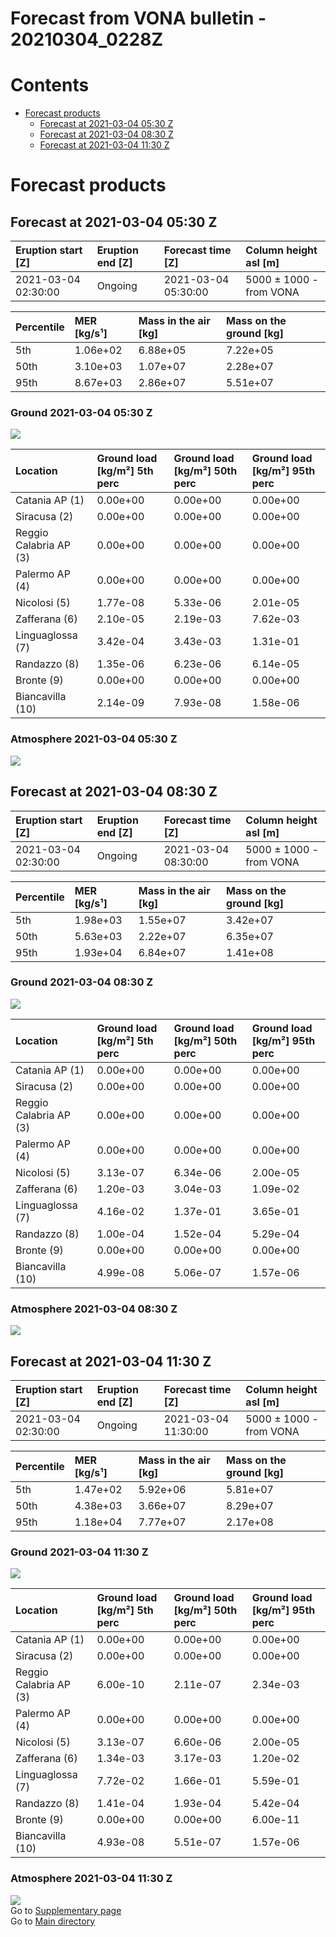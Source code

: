 
Forecast from VONA bulletin - 20210304_0228Z
============================================

Contents
========

* [Forecast products](#forecast-products)
	* [Forecast at 2021-03-04 05:30 Z](#forecast-at-2021-03-04-0530-z)
	* [Forecast at 2021-03-04 08:30 Z](#forecast-at-2021-03-04-0830-z)
	* [Forecast at 2021-03-04 11:30 Z](#forecast-at-2021-03-04-1130-z)

# Forecast products

## Forecast at 2021-03-04 05:30 Z
  

|Eruption start [Z]|Eruption end [Z]|Forecast time [Z]|Column height asl [m]|
| :--- | :--- | :--- | :--- |
|2021-03-04 02:30:00|Ongoing|2021-03-04 05:30:00|5000 ± 1000 - from VONA|
  
  

|Percentile|MER [kg/s¹]|Mass in the air [kg]|Mass on the ground [kg]|
| :--- | :--- | :--- | :--- |
|5th|1.06e+02|6.88e+05|7.22e+05|
|50th|3.10e+03|1.07e+07|2.28e+07|
|95th|8.67e+03|2.86e+07|5.51e+07|
  

### Ground 2021-03-04 05:30 Z
  
![](./figures/probability_grd_2021_03_04_0530_scenario_1.png)  
  
  
  
  
  
  
  
  
  

|Location|Ground load [kg/m²] 5th perc|Ground load [kg/m²] 50th perc|Ground load [kg/m²] 95th perc|
| :--- | :--- | :--- | :--- |
|Catania AP (1)|0.00e+00|0.00e+00|0.00e+00|
|Siracusa (2)|0.00e+00|0.00e+00|0.00e+00|
|Reggio Calabria AP (3)|0.00e+00|0.00e+00|0.00e+00|
|Palermo AP (4)|0.00e+00|0.00e+00|0.00e+00|
|Nicolosi (5)|1.77e-08|5.33e-06|2.01e-05|
|Zafferana (6)|2.10e-05|2.19e-03|7.62e-03|
|Linguaglossa (7)|3.42e-04|3.43e-03|1.31e-01|
|Randazzo (8)|1.35e-06|6.23e-06|6.14e-05|
|Bronte (9)|0.00e+00|0.00e+00|0.00e+00|
|Biancavilla (10)|2.14e-09|7.93e-08|1.58e-06|
  

### Atmosphere 2021-03-04 05:30 Z
  
![](./figures/probability_air_2021_03_04_0530_scenario_1_conclev_2.png)
## Forecast at 2021-03-04 08:30 Z
  

|Eruption start [Z]|Eruption end [Z]|Forecast time [Z]|Column height asl [m]|
| :--- | :--- | :--- | :--- |
|2021-03-04 02:30:00|Ongoing|2021-03-04 08:30:00|5000 ± 1000 - from VONA|
  
  

|Percentile|MER [kg/s¹]|Mass in the air [kg]|Mass on the ground [kg]|
| :--- | :--- | :--- | :--- |
|5th|1.98e+03|1.55e+07|3.42e+07|
|50th|5.63e+03|2.22e+07|6.35e+07|
|95th|1.93e+04|6.84e+07|1.41e+08|
  

### Ground 2021-03-04 08:30 Z
  
![](./figures/probability_grd_2021_03_04_0830_scenario_1.png)  
  
  
  
  
  
  
  
  
  

|Location|Ground load [kg/m²] 5th perc|Ground load [kg/m²] 50th perc|Ground load [kg/m²] 95th perc|
| :--- | :--- | :--- | :--- |
|Catania AP (1)|0.00e+00|0.00e+00|0.00e+00|
|Siracusa (2)|0.00e+00|0.00e+00|0.00e+00|
|Reggio Calabria AP (3)|0.00e+00|0.00e+00|0.00e+00|
|Palermo AP (4)|0.00e+00|0.00e+00|0.00e+00|
|Nicolosi (5)|3.13e-07|6.34e-06|2.00e-05|
|Zafferana (6)|1.20e-03|3.04e-03|1.09e-02|
|Linguaglossa (7)|4.16e-02|1.37e-01|3.65e-01|
|Randazzo (8)|1.00e-04|1.52e-04|5.29e-04|
|Bronte (9)|0.00e+00|0.00e+00|0.00e+00|
|Biancavilla (10)|4.99e-08|5.06e-07|1.57e-06|
  

### Atmosphere 2021-03-04 08:30 Z
  
![](./figures/probability_air_2021_03_04_0830_scenario_1_conclev_2.png)
## Forecast at 2021-03-04 11:30 Z
  

|Eruption start [Z]|Eruption end [Z]|Forecast time [Z]|Column height asl [m]|
| :--- | :--- | :--- | :--- |
|2021-03-04 02:30:00|Ongoing|2021-03-04 11:30:00|5000 ± 1000 - from VONA|
  
  

|Percentile|MER [kg/s¹]|Mass in the air [kg]|Mass on the ground [kg]|
| :--- | :--- | :--- | :--- |
|5th|1.47e+02|5.92e+06|5.81e+07|
|50th|4.38e+03|3.66e+07|8.29e+07|
|95th|1.18e+04|7.77e+07|2.17e+08|
  

### Ground 2021-03-04 11:30 Z
  
![](./figures/probability_grd_2021_03_04_1130_scenario_1.png)  
  
  
  
  
  
  
  
  
  

|Location|Ground load [kg/m²] 5th perc|Ground load [kg/m²] 50th perc|Ground load [kg/m²] 95th perc|
| :--- | :--- | :--- | :--- |
|Catania AP (1)|0.00e+00|0.00e+00|0.00e+00|
|Siracusa (2)|0.00e+00|0.00e+00|0.00e+00|
|Reggio Calabria AP (3)|6.00e-10|2.11e-07|2.34e-03|
|Palermo AP (4)|0.00e+00|0.00e+00|0.00e+00|
|Nicolosi (5)|3.13e-07|6.60e-06|2.00e-05|
|Zafferana (6)|1.34e-03|3.17e-03|1.20e-02|
|Linguaglossa (7)|7.72e-02|1.66e-01|5.59e-01|
|Randazzo (8)|1.41e-04|1.93e-04|5.42e-04|
|Bronte (9)|0.00e+00|0.00e+00|6.00e-11|
|Biancavilla (10)|4.93e-08|5.51e-07|1.57e-06|
  

### Atmosphere 2021-03-04 11:30 Z
  
![](./figures/probability_air_2021_03_04_1130_scenario_1_conclev_2.png)  
Go to [Supplementary page](Supplementary_page.md)  
Go to [Main directory](https://github.com/federicapardini/Real_time_ash_forecast)
